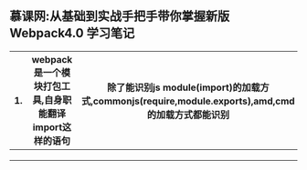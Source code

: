 ## 慕课网:从基础到实战手把手带你掌握新版Webpack4.0 学习笔记

| 1.   | webpack是一个模块打包工具,自身职能翻译import这样的语句 | 除了能识别js module(import)的加载方式,commonjs(require,module.exports),amd,cmd的加载方式都能识别 |      |
| ---- | ------------------------------------------------------ | ------------------------------------------------------------ | ---- |
|      |                                                        |                                                              |      |
|      |                                                        |                                                              |      |
|      |                                                        |                                                              |      |

